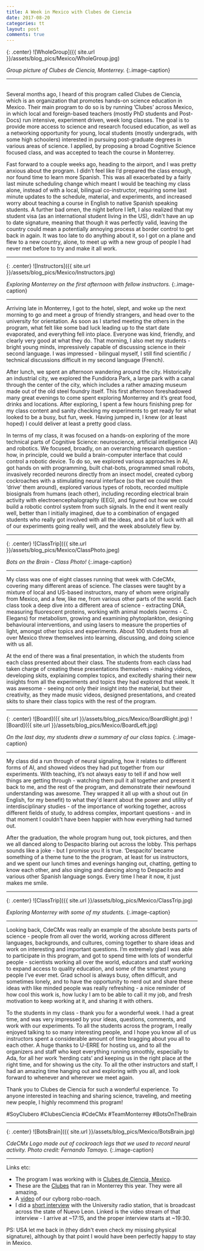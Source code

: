 ```yaml
---
title: A Week in Mexico with Clubes de Ciencia
date: 2017-08-20
categories: tt
layout: post
comments: true
---
```


{: .center}
![WholeGroup]({{ site.url }}/assets/blog_pics/Mexico/WholeGroup.jpg)

*Group picture of Clubes de Ciencia, Monterrey.*
{:.image-caption}

<hr>
<br>
Several months ago, I heard of this program called Clubes de Ciencia, which is an organization that promotes hands-on science education in Mexico. Their main program to do so is by running ’Clubes’ across Mexico, in which local and foreign-based teachers (mostly PhD students and Post-Docs) run intensive, experiment driven, week long classes. The goal is to provide more access to science and research focused education, as well as a networking opportunity for young, local students (mostly undergrads, with some high schoolers) interested in pursuing post-graduate degrees in various areas of science. I applied, by proposing a broad Cognitive Science focused class, and was accepted to teach the course in Monterrey.

Fast forward to a couple weeks ago, heading to the airport, and I was pretty anxious about the program. I didn’t feel like I’d prepared the class enough, nor found time to learn more Spanish. This was all exacerbated by a fairly last minute scheduling change which meant I would be teaching my class alone, instead of with a local, bilingual co-instructor, requiring some last minute updates to the schedule, material, and experiments, and increased worry about teaching a course in English to native Spanish speaking students. A further bad omen, the night before I left, I also realized that my student visa (as an international student living in the US), didn't have an up to date signature, meaning that though it was perfectly valid, leaving the country could mean a potentially annoying process at border control to get back in again. It was too late to do anything about it, so I got on a plane and flew to a new country, alone, to meet up with a new group of people I had never met before to try and make it all work.

<hr>
{: .center}
![Instructors]({{ site.url }}/assets/blog_pics/Mexico/Instructors.jpg)

*Exploring Monterrey on the first afternoon with fellow instructors.*
{:.image-caption}
<hr>

Arriving late in Monterrey, I got to the hotel, slept, and woke up the next morning to go and meet a group of friendly strangers, and head over to the university for orientation. As soon as I started meeting the others in the program, what felt like some bad luck leading up to the start date evaporated, and everything fell into place. Everyone was kind, friendly, and clearly very good at what they do. That morning, I also met my students - bright young minds, impressively capable of discussing science in their second language. I was impressed - bilingual myself, I still find scientific / technical discussions difficult in my second language (French).

After lunch, we spent an afternoon wandering around the city. Historically an industrial city, we explored the Fundidora Park, a large park with a canal through the center of the city, which includes a rather amazing museum made out of the old steel foundry itself. This first afternoon foreshadowed many great evenings to come spent exploring Monterrey and it’s great food, drinks and locations. After exploring, I spent a few hours finishing prep for my class content and sanity checking my experiments to get ready for what looked to be a busy, but fun, week. Having jumped in, I knew (or at least hoped) I could deliver at least a pretty good class.

In terms of my class, it was focused on a hands-on exploring of the more technical parts of Cognitive Science: neuroscience, artificial intelligence (AI) and robotics. We focused, broadly, on an overarching research question -  how, in principle, could we build a brain-computer interface that could control a robotic device. To do so, we explored various approaches in AI, got hands on with programming, built chat-bots, programmed small robots, invasively recorded neurons directly from an insect model, created cyborg cockroaches with a stimulating neural interface (so that we could then ‘drive’ them around), explored various types of robots, recorded multiple biosignals from humans (each other), including recording electrical brain activity with electroencephalography (EEG), and figured out how we could build a robotic control system from such signals. In the end it went really well, better than I initially imagined, due to a combination of engaged students who really got involved with all the ideas, and a bit of luck with all of our experiments going really well, and the week absolutely flew by.

<hr>
{: .center}
![ClassTrip]({{ site.url }}/assets/blog_pics/Mexico/ClassPhoto.jpeg)

*Bots on the Brain - Class Photo!*
{:.image-caption}
<hr>

My class was one of eight classes running that week with CdeCMx, covering many different areas of science. The classes were taught by a mixture of local and US-based instructors, many of whom were originally from Mexico, and a few, like me, from various other parts of the world. Each class took a deep dive into a different area of science - extracting DNA, measuring fluorescent proteins, working with animal models (worms - C. Elegans) for metabolism, growing and examining phytoplankton, designing behavioural interventions, and using lasers to measure the properties of light, amongst other topics and experiments. About 100 students from all over Mexico threw themselves into learning, discussing, and doing science with us all.

At the end of there was a final presentation, in which the students from each class presented about their class. The students from each class had taken charge of creating these presentations themselves - making videos, developing skits, explaining complex topics, and excitedly sharing their new insights from all the experiments and topics they had explored that week. It was awesome - seeing not only their insight into the material, but their creativity, as they made music videos, designed presentations, and created skits to share their class topics with the rest of the program.

<hr>
{: .center}
![Board]({{ site.url }}/assets/blog_pics/Mexico/BoardRight.jpg)
![Board]({{ site.url }}/assets/blog_pics/Mexico/BoardLeft.jpg)

*On the last day, my students drew a summary of our class topics.*
{:.image-caption}
<hr>

My class did a run through of neural signaling, how it relates to different forms of AI, and showed videos they had put together from our experiments. With teaching, it’s not always easy to tell if and how well things are getting through - watching them pull it all together and present it back to me, and the rest of the program, and demonstrate their newfound understanding was awesome. They wrapped it all up with a shout out (in English, for my benefit) to what they'd learnt about the power and utility of interdisciplinary studies - of the importance of working together, across different fields of study, to address complex, important questions - and in that moment I couldn't have been happier with how everything had turned out.

After the graduation, the whole program hung out, took pictures, and then we all danced along to Despacito blaring out across the lobby. This perhaps sounds like a joke - but I promise you it is true. ‘Despacito’ became something of a theme tune to the the program, at least for us instructors, and we spent our lunch times and evenings hanging out, chatting, getting to know each other, and also singing and dancing along to Despacito and various other Spanish language songs. Every time I hear it now, it just makes me smile.

<hr>
{: .center}
![ClassTrip]({{ site.url }}/assets/blog_pics/Mexico/ClassTrip.jpg)

*Exploring Monterrey with some of my students.*
{:.image-caption}
<hr>

Looking back, CdeCMx was really an example of the absolute bests parts of science - people from all over the world, working across different languages, backgrounds, and cultures, coming together to share ideas and work on interesting and important questions. I’m extremely glad I was able to participate in this program, and got to spend time with lots of wonderful people - scientists working all over the world, educators and staff working to expand access to quality education, and some of the smartest young people I’ve ever met. Grad school is always busy, often difficult, and sometimes lonely, and to have the opportunity to nerd out and share these ideas with like minded people was really refreshing - a nice reminder of how cool this work is, how lucky I am to be able to call it my job, and fresh motivation to keep working at it, and sharing it with others.

To the students in my class - thank you for a wonderful week. I had a great time, and was very impressed by your ideas, questions, comments, and work with our experiments. To all the students across the program, I really enjoyed talking to so many interesting people, and I hope you know all of us instructors spent a considerable amount of time bragging about you all to each other. A huge thanks to U-ERRE for hosting us, and to all the organizers and staff who kept everything running smoothly, especially to Ada, for all her work ‘herding cats’ and keeping us in the right place at the right time, and for showing us the city. To all the other instructors and staff, I had an amazing time hanging out and exploring with you all, and look forward to whenever and wherever we meet again.

Thank you to Clubes de Ciencia for such a wonderful experience. To anyone interested in teaching and sharing science, traveling, and meeting new people, I highly recommend this program!

#SoyClubero #ClubesCiencia #CdeCMx #TeamMonterrey #BotsOnTheBrain

<hr>
{: .center}
![BotsBrain]({{ site.url }}/assets/blog_pics/Mexico/BotsBrain.jpg)

*CdeCMx Logo made out of cockroach legs that we used to record neural activity. Photo credit: Fernando Tamayo.*
{:.image-caption}
<hr>

Links etc:
- The program I was working with is [Clubes de Ciencia, Mexico](https://www.clubesdeciencia.mx).
- These are the [Clubes](https://www.clubesdeciencia.mx/estudiantes/clubes2017/#Monterrey) that ran in Monterrey this year. They were all amazing.
- A [video](https://www.facebook.com/clubesdecienciamx/videos/1965669790388582/) of our cyborg robo-roach.
- I did a [short interview](https://www.facebook.com/UERREradio/videos/921835311288115/) with the University radio station, that is broadcast across the state of Nuevo Leon. Linked is the video stream of that interview - I arrive at ~17:15, and the proper interview starts at ~19:30.

PS: USA let me back in (they didn't even check my missing physical signature), although by that point I would have been perfectly happy to stay in Mexico.
